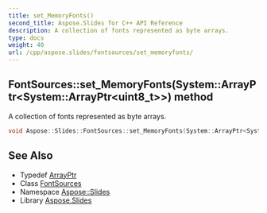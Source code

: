 ```yaml
---
title: set_MemoryFonts()
second_title: Aspose.Slides for C++ API Reference
description: A collection of fonts represented as byte arrays.
type: docs
weight: 40
url: /cpp/aspose.slides/fontsources/set_memoryfonts/
---
```

## FontSources::set_MemoryFonts(System::ArrayPtr\<System::ArrayPtr\<uint8_t\>\>) method


A collection of fonts represented as byte arrays.

```cpp
void Aspose::Slides::FontSources::set_MemoryFonts(System::ArrayPtr<System::ArrayPtr<uint8_t>> value) override
```

## See Also

* Typedef [ArrayPtr](../../system/arrayptr/)
* Class [FontSources](./)
* Namespace [Aspose::Slides](../)
* Library [Aspose.Slides](../../)